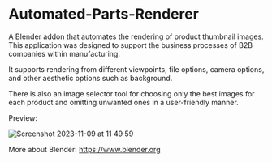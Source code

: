 # Automated-Parts-Renderer
A Blender addon that automates the rendering of product thumbnail images. This application was designed to support the business processes of B2B companies within manufacturing.

It supports rendering from different viewpoints, file options, camera options, and other aesthetic options such as background.

There is also an image selector tool for choosing only the best images for each product and omitting unwanted ones in a user-friendly manner.

Preview:

![Screenshot 2023-11-09 at 11 49 59](https://github.com/hermanolvik/Automated-Parts-Renderer/assets/72079200/8cac411d-6023-4d91-a4c7-0ba68ca574f4)

More about Blender: https://www.blender.org
